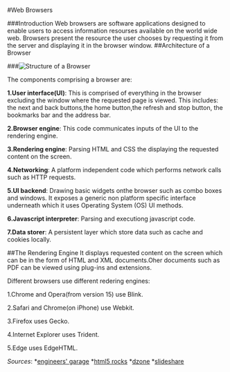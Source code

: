 #Web Browsers

###Introduction
Web browsers are software applications designed to enable users to access information resourses available on the world wide web. Browsers present the resource the user chooses by requesting it from the server and displaying it in the browser window.
##Architecture of a Browser

###![Structure of a Browser](http://www.engineersgarage.com/sites/default/files/imagecache/Original/wysiwyg_imageupload/28714/Architecture-of-Web-Browser.gif)

The components comprising a browser are:

__1.User interface(UI)__: This is comprised of everything in the browser excluding the window where the requested page is viewed. This includes: the next and back buttons,the home button,the refresh and stop button, the bookmarks bar and the address bar.

__2.Browser engine__: This code communicates inputs of the UI to the rendering engine.

__3.Rendering engine__: Parsing HTML and CSS the displaying the requested content on the screen.

__4.Networking__: A platform independent code which performs network calls such as HTTP requests.

__5.UI backend__: Drawing basic widgets onthe browser such as combo boxes and windows. It exposes a generic non platform specific interface underneath which it uses Operating System (OS) UI methods.

__6.Javascript interpreter__: Parsing and executiong javascript code.

__7.Data storer__: A persistent layer which store data such as cache and cookies locally.

##The Rendering Engine
It displays requested content on the screen which can be in the form of HTML and XML documents.Oher documents such as PDF can be viewed using plug-ins and extensions.

Different browsers use different redering engines:
   
 1.Chrome and Opera(from version 15) use Blink.
   
 2.Safari and Chrome(on iPhone) use Webkit.
   
 3.Firefox uses Gecko.
   
 4.Internet Explorer uses Trident.
   
 5.Edge uses EdgeHTML.
   

_Sources_: *[engineers' garage](http://www.engineersgarage.com/articles/web-browsers-what-is-web-browser-working)
         *[html5 rocks](http://www.html5rocks.com/en/tutorials/internals/howbrowserswork/)
         *[dzone](https://dzone.com/articles/how-browsers-work-behind)
         *[slideshare](http://www.slideshare.net/manishtrivedi/how-browser-work)


